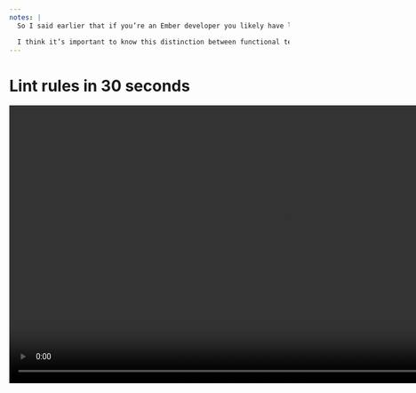 ```yaml
---
notes: |
  So I said earlier that if you’re an Ember developer you likely have lints baked into your testing infrastructure, and when you submit a pull request to your codebase you will likely have “broken the build” if your lints have failed. I think it’s an interesting thing that we’ve moved to be so rigid with linting in our daily development habits, it’s useful in some regard but it’s also a bit problematic. For example, the words that we use: “the build is broken because of linting”. This just doesn’t make sense. Linting is not a **functional** thing. You’re not testing functionality when you write a lint rule, you’re asking a tiny little program to read your code and tell you if it things it looks right or if it detects any mistakes. This is important because firstly it’s just a little computer program and it can get things wrong, and secondly linting rules **read** your **static** code, it doesn’t try to run anything so it can’t actually tell you when something is actually broken, it can just make suggestions when it things something doesn’t quite look right.

  I think it’s important to know this distinction between functional tests and linting so you can categorise them correctly in your head. Also the fact that we’ve configured everything to explode when linting fails is important to our story, but we’ll get back to that in a little bit ;)
---
```


# Lint rules in 30 seconds

<video data-autoplay muted playsinline style="height: 500px;" src="/images/listening.webm"></video>
